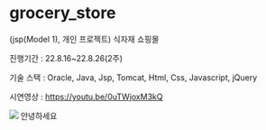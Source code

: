 # grocery_store

(jsp(Model 1), 개인 프로젝트) 식자재 쇼핑몰

진행기간 : 22.8.16~22.8.26(2주)

기술 스택 : Oracle, Java, Jsp, Tomcat, Html, Css, Javascript, jQuery

시연영상 : https://youtu.be/0uTWjoxM3kQ  




<img src="/user-images.githubusercontent.com/106065178/207624193-0d229936-067d-4606-b039-af80d9b34e4b.gif">
안녕하세요
